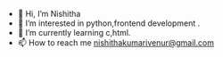- 👋 Hi, I’m Nishitha
- 👀 I’m interested in python,frontend development .
- 🌱 I’m currently learning c,html. 
- 📫 How to reach me nishithakumarivenur@gmail.com

<!---
Nishitha202/Nishitha202 is a ✨ special ✨ repository because its `README.md` (this file) appears on your GitHub profile.
You can click the Preview link to take a look at your changes.
--->
